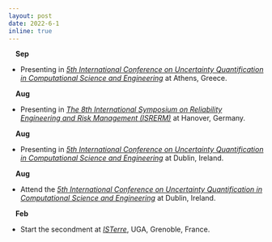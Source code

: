 ```yaml
---
layout: post
date: 2022-6-1
inline: true
---
```

&emsp;**Sep**
- Presenting in *<a href="https://2023.uncecomp.org/">5th International Conference on Uncertainty Quantification in Computational Science and Engineering</a>* at Athens, Greece.


&emsp;**Aug**
- Presenting in *<a href="https://isrerm.org/">The 8th International Symposium on Reliability Engineering and Risk Management (ISRERM)</a>* at Hanover, Germany.


&emsp;**Aug**
- Presenting in *<a href="https://2023.uncecomp.org/">5th International Conference on Uncertainty Quantification in Computational Science and Engineering</a>* at Dublin, Ireland.


&emsp;**Aug**
- Attend the *<a href="https://2023.uncecomp.org/">5th International Conference on Uncertainty Quantification in Computational Science and Engineering</a>* at Dublin, Ireland.


&emsp;**Feb**
- Start the secondment at *<a href="https://www.isterre.fr/">ISTerre</a>*, UGA, Grenoble, France.
